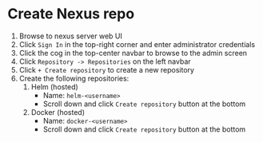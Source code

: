 # Create Nexus repo
1. Browse to nexus server web UI
2. Click `Sign In` in the top-right corner and enter administrator credentials
3. Click the cog in the top-center navbar to browse to the admin screen
4. Click `Repository -> Repositories` on the left navbar
5. Click `+ Create repository` to create a new repository
6. Create the following repositories:
   1. Helm (hosted)
      * Name: `helm-<username>`
      * Scroll down and click `Create repository` button at the bottom
   2. Docker (hosted)
      * Name: `docker-<username>`
      * Scroll down and click `Create repository` button at the bottom
